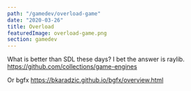 ```yaml
---
path: "/gamedev/overload-game"
date: "2020-03-26"
title: Overload
featuredImage: overload-game.png
section: gamedev
---
```


What is better than SDL these days? I bet the answer is raylib.
https://github.com/collections/game-engines

Or bgfx https://bkaradzic.github.io/bgfx/overview.html